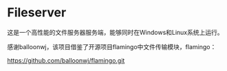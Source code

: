 # Fileserver

这是一个高性能的文件服务器服务端，能够同时在Windows和Linux系统上运行。

感谢balloonwj，该项目借鉴了开源项目flamingo中文件传输模块，flamingo：

https://github.com/balloonwj/flamingo.git